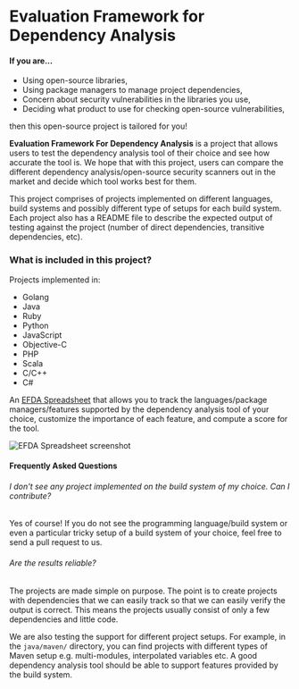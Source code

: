 # Evaluation Framework for Dependency Analysis

#### If you are...
- Using open-source libraries,
- Using package managers to manage project dependencies,
- Concern about security vulnerabilities in the libraries you use,
- Deciding what product to use for checking open-source vulnerabilities,

then this open-source project is tailored for you!

**Evaluation Framework For Dependency Analysis** is a project that allows users to test the dependency analysis tool of their choice and see how accurate the tool is. We hope that with this project, users can compare the different dependency analysis/open-source security scanners out in the market and decide which tool works best for them.

This project comprises of projects implemented on different languages, build systems and possibly different type of setups for each build system. Each project also has a README file to describe the expected output of testing against the project (number of direct dependencies, transitive dependencies, etc).

### What is included in this project?
Projects implemented in:
 - Golang
 - Java
 - Ruby
 - Python
 - JavaScript
 - Objective-C
 - PHP
 - Scala
 - C/C++
 - C#

An [EFDA Spreadsheet](https://docs.google.com/spreadsheets/d/1rAmOxEQDw1SpKetbrGOqNU5YmfnRh_aFqrizU8D2MKk) that allows you to track the languages/package managers/features supported by the dependency analysis tool of your choice, customize the importance of each feature, and compute a score for the tool.

![EFDA Spreadsheet screenshot](efda_ss.png)

#### Frequently Asked Questions 

###### I don't see any project implemented on the build system of my choice. Can I contribute?
Yes of course! If you do not see the programming language/build system or even a particular tricky setup of a build system of your choice, feel free to send a pull request to us.

###### Are the results reliable?
The projects are made simple on purpose. The point is to create projects with dependencies that we can easily track so that we can easily verify the output is correct. This means the projects usually consist of only a few dependencies and little code.

We are also testing the support for different project setups. For example, in the `java/maven/` directory, you can find projects with different types of Maven setup e.g. multi-modules, interpolated variables etc. A good dependency analysis tool should be able to support features provided by the build system.
